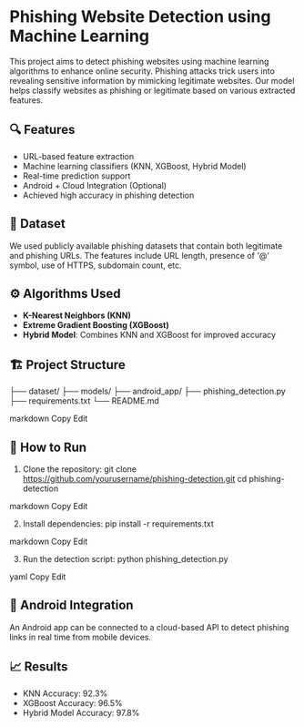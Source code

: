 # Phishing Website Detection using Machine Learning

This project aims to detect phishing websites using machine learning algorithms to enhance online security. Phishing attacks trick users into revealing sensitive information by mimicking legitimate websites. Our model helps classify websites as phishing or legitimate based on various extracted features.

## 🔍 Features

- URL-based feature extraction
- Machine learning classifiers (KNN, XGBoost, Hybrid Model)
- Real-time prediction support
- Android + Cloud Integration (Optional)
- Achieved high accuracy in phishing detection

## 📁 Dataset

We used publicly available phishing datasets that contain both legitimate and phishing URLs. The features include URL length, presence of '@' symbol, use of HTTPS, subdomain count, etc.

## ⚙️ Algorithms Used

- **K-Nearest Neighbors (KNN)**
- **Extreme Gradient Boosting (XGBoost)**
- **Hybrid Model**: Combines KNN and XGBoost for improved accuracy

## 🏗️ Project Structure

├── dataset/
├── models/
├── android_app/
├── phishing_detection.py
├── requirements.txt
└── README.md

markdown
Copy
Edit

## 🚀 How to Run

1. Clone the repository:
git clone https://github.com/yourusername/phishing-detection.git
cd phishing-detection

markdown
Copy
Edit

2. Install dependencies:
pip install -r requirements.txt

markdown
Copy
Edit

3. Run the detection script:
python phishing_detection.py

yaml
Copy
Edit

## 📱 Android Integration

An Android app can be connected to a cloud-based API to detect phishing links in real time from mobile devices.

## 📈 Results

- KNN Accuracy: 92.3%
- XGBoost Accuracy: 96.5%
- Hybrid Model Accuracy: 97.8%

